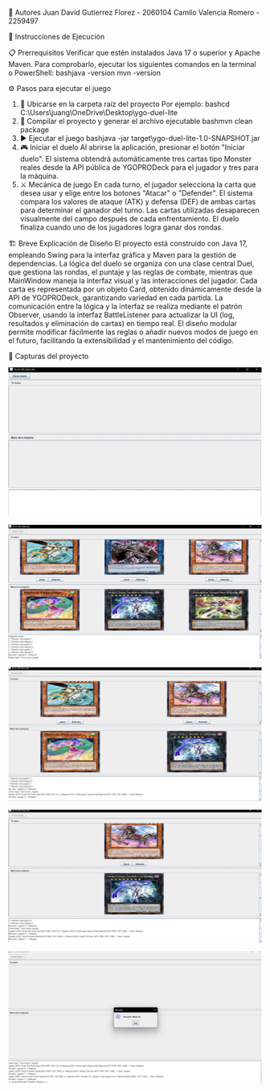 👥 Autores
Juan David Gutierrez Florez - 2060104
Camilo Valencia Romero - 2259497

🚀 Instrucciones de Ejecución

📋 Prerrequisitos
Verificar que estén instalados Java 17 o superior y Apache Maven.
Para comprobarlo, ejecutar los siguientes comandos en la terminal o PowerShell:
bashjava -version
mvn -version

⚙️ Pasos para ejecutar el juego
1. 📂 Ubicarse en la carpeta raíz del proyecto
Por ejemplo:
bashcd C:\Users\juang\OneDrive\Desktop\ygo-duel-lite
2. 🔨 Compilar el proyecto y generar el archivo ejecutable
bashmvn clean package
3. ▶️ Ejecutar el juego
bashjava -jar target\ygo-duel-lite-1.0-SNAPSHOT.jar
4. 🎮 Iniciar el duelo
Al abrirse la aplicación, presionar el botón "Iniciar duelo".
El sistema obtendrá automáticamente tres cartas tipo Monster reales desde la API pública de YGOPRODeck para el jugador y tres para la máquina.
5. ⚔️ Mecánica de juego
En cada turno, el jugador selecciona la carta que desea usar y elige entre los botones "Atacar" o "Defender".
El sistema compara los valores de ataque (ATK) y defensa (DEF) de ambas cartas para determinar el ganador del turno.
Las cartas utilizadas desaparecen visualmente del campo después de cada enfrentamiento.
El duelo finaliza cuando uno de los jugadores logra ganar dos rondas.


🏗️ Breve Explicación de Diseño
El proyecto está construido con Java 17, empleando Swing para la interfaz gráfica y Maven para la gestión de dependencias. La lógica del duelo se organiza con una clase central Duel, que gestiona las rondas, el puntaje y las reglas de combate, mientras que MainWindow maneja la interfaz visual y las interacciones del jugador. Cada carta es representada por un objeto Card, obtenido dinámicamente desde la API de YGOPRODeck, garantizando variedad en cada partida.
La comunicación entre la lógica y la interfaz se realiza mediante el patrón Observer, usando la interfaz BattleListener para actualizar la UI (log, resultados y eliminación de cartas) en tiempo real. El diseño modular permite modificar fácilmente las reglas o añadir nuevos modos de juego en el futuro, facilitando la extensibilidad y el mantenimiento del código.


📸 Capturas del proyecto

![Captura 1](Capturas/Captura%201.png)

![Captura 2](Capturas/Captura%202.png)

![Captura 3](Capturas/Captura%203.png)

![Captura 4](Capturas/Captura%204.png)

![Captura 5](Capturas/Captura%205.png)


